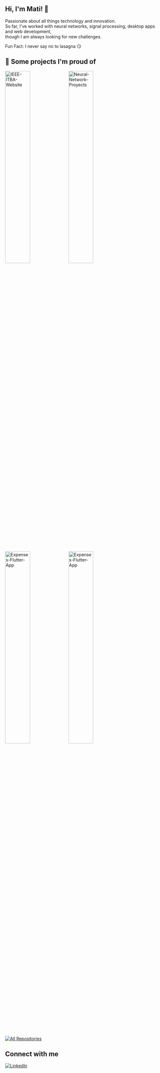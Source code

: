 ## Hi, I'm Mati! 👋

Passionate about all things technology and innovation. \
So far, I've worked with neural networks, signal processing, desktop apps and web development, \
though I am always looking for new challenges.

Fun Fact: I never say no to lasagna 😏

## 📘 Some projects I'm proud of
<p align="left">
    <a href="https://github.com/IEEESBITBA/IEEE-ITBA-website"><img width="40%" src="https://github-readme-stats.vercel.app/api/pin/?username=IEEESBITBA&repo=IEEE-ITBA-website&theme=algolia&icon_color=FFFFFF&hide_border=true" alt="IEEE-ITBA-Website"></a>
    <a href="https://github.com/matifrancois/Neural_Networks"><img width="40%" src="https://github-readme-stats.vercel.app/api/pin/?username=matifrancois&repo=Neural_Networks&theme=algolia&icon_color=FFFFFF&hide_border=true" alt="Neural-Network-Proyects"></a>
    <a href="https://github.com/matifrancois/Expenses-Flutter-App"><img width="40%" src="https://github-readme-stats.vercel.app/api/pin/?username=matifrancois&repo=Expenses-Flutter-App&theme=algolia&icon_color=FFFFFF&hide_border=true" alt="Expenses-Flutter-App"></a>
    <a href="https://github.com/matifrancois/Expenses-Flutter-App"><img width="40%" src="https://github-readme-stats.vercel.app/api/pin/?username=Shawarma-ASSD&repo=spatialmeetings&theme=algolia&icon_color=FFFFFF&hide_border=true" alt="Expenses-Flutter-App"></a>
</p>
<p align="left">
  <a href="https://github.com/matifrancois?tab=repositories"><img alt="All Repositories" title="All Repositories" src="https://custom-icon-badges.herokuapp.com/badge/-All%20Repos-050F2C?style=for-the-badge&logoColor=white&logo=repo"/></a>
</p>

<h2> Connect with me </h2> <a href="https://www.linkedin.com/in/matias-francois/"><img alt="LinkedIn" title="Twitter" src="https://img.shields.io/badge/-LinkedIn-blue?style=for-the-badge&logo=Linkedin&logoColor=white"/></a>
